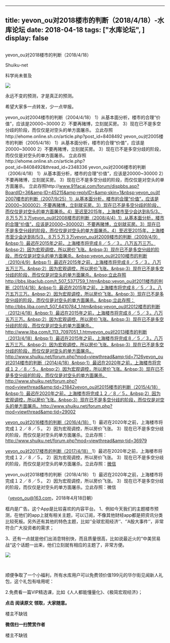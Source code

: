 
---
title:  yevon_ou对2018楼市的判断（2018/4/18）-水库论坛
date: 2018-04-18
tags: ["水库论坛", ]
display: false
---


## 



yevon_ou对2018楼市的判断（2018/4/18）




Shuiku-net




科学尚未普及


<img class="" data-ratio="1.2277777777777779" data-s="300,640" src="https://mmbiz.qpic.cn/mmbiz_jpg/Ok4hZ0tV6r7TdRwh51OANpWzGbvibVYNRXOTxgcQhCJKEgOygdQDItlBZiaq83f1RibEBOfibNw8tJkwGn1w1kc62A/640?wx_fmt=jpeg" data-type="jpeg" data-w="1080" style=""/>





永远不变的预测，才是真正的预测。



希望大家多一点转发，少一点举报。







yevon_ou对2004楼市的判断（2004/4/18）&nbsp;1）从基本面分析，楼市的合理“价值”，应该是20000~30000&nbsp;2）不要再赌博，立刻就买房。&nbsp;3）现在已不是多空分歧的阶段，而仅仅是对空头的单方面屠杀。&nbsp;立此存照http://ehome.online.sh.cn/article.php?post_id=8408492&nbsp;yevon_ou对2005楼市的判断（2005/4/18）&nbsp;1）从基本面分析，楼市的合理“价值”，应该是20000~30000&nbsp;2）不要再赌博，立刻就买房。&nbsp;3）现在已不是多空分歧的阶段，而仅仅是对空头的单方面屠杀。&nbsp;立此存照http://ehome.online.sh.cn/article.php?post_id=8408492&amp;thread_id=2348336&nbsp;yevon_ou对2006楼市的判断（2006/4/18）&nbsp;1）从基本面分析，楼市的合理“价值”，应该是20000~30000&nbsp;2）不要再赌博，立刻就买房。&nbsp;3）现在已不是多空分歧的阶段，而仅仅是对空头的单方面屠杀。&nbsp;立此存照http://www.91facai.com/forum/dispbbs.asp?BoardID=36&amp;ID=45215&amp;replyID=&amp;skin=1&nbsp;yevon_ou对2007楼市的判断（2007/9/25）1）从基本面分析，楼市的合理“价值”，应该是20000~300002）不要再赌博，立刻就买房。3）现在已不是多空分歧的阶段，而仅仅是对空头的单方面屠杀。4）至迟至2015年，上海楼市至少会达到8/5/3，８万５万３万yevon_ou对2008楼市的判断（2008/4/4）1）从基本面分析，楼市的合理“价值”，应该是20000~300002）不要再赌博，立刻就买房。3）现在已不是多空分歧的阶段，而仅仅是对空头的单方面屠杀。4）至迟至2015年，上海楼市至少会达到8/5/3，８万５万３万yevon_ou对2009楼市的判断（2009/4/9）&nbsp;1）最迟在2015年之前，上海楼市将完成８／５／３。八万五万三万。&nbsp;2）因为宏观调控，所以房价飞涨。&nbsp;3）现在已不是多空分歧的阶段，而仅仅是对空头的单方面屠杀。&nbsp;yevon_ou对2010楼市的判断（2010/4/9）&nbsp;1）最迟在2015年之前，上海楼市将完成８／５／３。八万五万三万。&nbsp;2）因为宏观调控，所以房价飞涨。&nbsp;3）现在已不是多空分歧的阶段，而仅仅是对空头的单方面屠杀。&nbsp;立此存照http://bbs.libaclub.com/t_507_5371759_1.htm&nbsp;yevon_ou对2011楼市的判断（2011/4/18）&nbsp;1）最迟在2015年之前，上海楼市将完成８／５／３。八万五万三万。&nbsp;2）因为宏观调控，所以房价飞涨。&nbsp;3）现在已不是多空分歧的阶段，而仅仅是对空头的单方面屠杀。&nbsp;立此存照：http://bbs.liba.com/t_507_6410784_1.htm&nbsp;yevon_ou对2012楼市的判断（2012/4/18）&nbsp;1）最迟在2015年之前，上海楼市将完成８／５／３。八万五万三万。&nbsp;2）因为宏观调控，所以房价飞涨。&nbsp;3）现在已不是多空分歧的阶段，而仅仅是对空头的单方面屠杀。http://www.liba.com/t_113_7097051_1.htmyevon_ou对2013楼市的判断（2013/4/18）&nbsp;1）最迟在2015年之前，上海楼市将完成８／５／３。八万五万三万。&nbsp;2）因为宏观调控，所以房价飞涨。&nbsp;3）现在已不是多空分歧的阶段，而仅仅是对空头的单方面屠杀。http://www.shuiku.net/forum.php?mod=viewthread&amp;tid=7126yevon_ou对2014楼市的判断（2014/4/18）&nbsp;1）最迟在2020年之前，上海楼市将完成１２／８／５。&nbsp;2）因为宏观调控，所以房价飞涨。&nbsp;3）现在已不是多空分歧的阶段，而仅仅是对空头的单方面屠杀。http://www.shuiku.net/forum.php?mod=viewthread&amp;tid=21842yevon_ou对2015楼市的判断（2015/4/18）&nbsp;1）最迟在2020年之前，上海楼市将完成１２／８／５。&nbsp;2）因为宏观调控，所以房价飞涨。&nbsp;3）现在已不是多空分歧的阶段，而仅仅是对空头的单方面屠杀。http://www.shuiku.net/forum.php?mod=viewthread&amp;tid=29002





[yevon_ou对2016楼市的判断（2016/4/18）](http://mp.weixin.qq.com/s?__biz=MzAxNTMxMTc0MA==&amp;mid=2651014564&amp;idx=1&amp;sn=ccb4fd15b7a29049789ecc175c55c4b9&amp;scene=21#wechat_redirect)&nbsp;1）最迟在2020年之前，上海楼市将完成１２／８／５。&nbsp;2）因为宏观调控，所以房价飞涨。&nbsp;3）现在已不是多空分歧的阶段，而仅仅是对空头的单方面屠杀。立此存照：http://www.shuiku.net/forum.php?mod=viewthread&amp;tid=36979









[yevon_ou对2017楼市的判断（2017/4/18）&nbsp;](http://mp.weixin.qq.com/s?__biz=MzAxNTMxMTc0MA==&amp;mid=2651015741&amp;idx=1&amp;sn=814376cfb2bd5e896546792a46c47323&amp;chksm=80721c2eb705953871093c05dde63cc1abb9b7f0115c38bcf980f6a2f59ce00acd659d9cba8a&amp;scene=21#wechat_redirect)1）最迟在2020年之前，上海楼市将完成１２／８／５。&nbsp;2）因为宏观调控，所以房价飞涨。&nbsp;3）现在已不是多空分歧的阶段，而仅仅是对空头的单方面屠杀。立此存照：[微信](http://mp.weixin.qq.com/s?__biz=MzAxNTMxMTc0MA==&amp;mid=2651015741&amp;idx=1&amp;sn=814376cfb2bd5e896546792a46c47323&amp;chksm=80721c2eb705953871093c05dde63cc1abb9b7f0115c38bcf980f6a2f59ce00acd659d9cba8a&amp;scene=21#wechat_redirect)









yevon_ou对2018楼市的判断（2018/4/18）&nbsp;1）最迟在2020年之前，上海楼市将完成１２／８／５。&nbsp;2）因为宏观调控，所以房价飞涨。&nbsp;3）现在已不是多空分歧的阶段，而仅仅是对空头的单方面屠杀。立此存照：微信











（yevon_ou@163.com，2018年4月18日朝）













框内是广告。这个App是比较喜欢的内容平台。
1、例如今天我们的主题楼市预测，在他们的app上就有相关主题，可以订阅，不像其他财经app都是把资讯分类比较死板。另外还有其他的特色主题，比如‘’全球宏观经济‘’、‘’A股大事件‘’，非常符合广大投资者的需求；

3、还有一点就是他们出消息特别快，而且质量很高，比如说最近火的“中美贸易战“这个话题一出来，他们立刻就有相应的主题了，非常方便。&nbsp;&nbsp;&nbsp;&nbsp;&nbsp;

<img class="" data-copyright="0" data-ratio="1.6613333333333333" data-s="300,640" src="https://mmbiz.qpic.cn/mmbiz_jpg/Ok4hZ0tV6r7TdRwh51OANpWzGbvibVYNRCmvSDiaeVFpePHKWTQkqLJYDzZRBAvLuB1lgkw7kT5qP8hOIOIsOLEQ/640?wx_fmt=jpeg" data-type="jpeg" data-w="750" style=""/>





&nbsp;&nbsp;&nbsp;&nbsp;&nbsp;&nbsp;&nbsp;&nbsp;

顺便争取了一个小福利，所有水库用户可以免费领价值199元的华尔街见闻新人礼包，这个礼包有啥用呢：

2.免费看一篇VIP精选课，比如《人人都能懂量化》、《极简宏观经济》；

**点击 阅读原文 领取，大家随意。**

楼主不缺钱


**微信扫一扫赞赏作者**






楼主不缺钱








